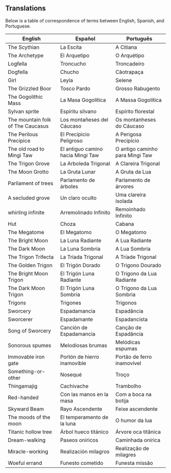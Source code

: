 ## Translations

Below is a table of correspondence of terms between English, Spanish, and Portuguese.

| English                  | Español                     | Português                  |
|--------------------------|-----------------------------|----------------------------|
| The Scythian             | La Escita                   | A Citiana                  |
| The Archetype            | El Arquetipo                | O Arquétipo                |
| Logfella                 | Troncucho                   | Troncadeiro                |
| Dogfella                 | Chucho                      | Cãotrapaça                 |
| Girl                     | Leyla                       | Selene                     |
| The Grizzled Boor        | Tosco Pardo                 | Grosso Rabugento           |
| The Gogolithic Mass      | La Masa Gogolítica          | A Massa Gogolítica         |
| Sylvan sprite            | Espíritu silvano            | Espírito florestal         |
| The mountain folk of The Caucasus | Los montañeses del Cáucaso | Os montanheses do Cáucaso |
| The Perilous Precipice   | El Precipicio Peligroso     | A Perigosa Precipício      |
| The old road to Mingi Taw| El antiguo camino hacia Mingi Taw | O antigo caminho para Mingi Taw |
| The Trigon Grove         | La Arboleda Trigonal        | A Clareira Trigonal        |
| The Moon Grotto          | La Gruta Lunar              | A Gruta da Lua             |
| Parliament of trees      | Parlamento de árboles       | Parlamento de árvores      |
| A secluded grove         | Un claro oculto             | Uma clareira isolada       |
| whirling infinite        | Arremolinado Infinito       | Remoinhado Infinito        |
| Hut                      | Choza                       | Cabana                     |
| The Megatome             | El Megatomo                 | O Megatomo                 |
| The Bright Moon          | La Luna Radiante            | A Lua Radiante             |
| The Dark Moon            | La Luna Sombría             | A Lua Sombría              |
| The Trigon Trifecta      | La Tríada Trigonal          | A Tríade Trigonal          |
| The Golden Trigon        | El Trigón Dorado            | O Trigono Dourado          |
| The Bright Moon Trigon   | El Trigón Luna Radiante     | O Trigono da Lua Radiante  |
| The Dark Moon Trigon     | El Trigón Luna Sombría      | O Trigono da Lua Sombria   |
| Trigons                  | Trigones                    | Trigonos                   |
| Sworcery                 | Espadamancia                | Espadância                 |
| Sworcerer                | Espadamante                 | Espadancista               |
| Song of Sworcery         | Canción de Espadamancia     | Canção de Espadância       |
| Sonorous spumes          | Melodiosas brumas           | Melódicas espumas          |
| Immovable iron gate      | Portón de hierro inamovible | Portão de ferro inamovível |
| Something-or-other       | Nosequé                     | Troço                      |
| Thingamajig              | Cachivache                  | Trambolho                  |
| Red-handed               | Con las manos en la masa    | Com a boca na botija       |
| Skyward Beam             | Rayo Ascendente             | Feixe ascendente           |
| The moods of the moon    | El temperamento de la luna  | O humor da lua             |
| Titanic hollow tree      | Árbol hueco titánico        | Árvore oca titânica        |
| Dream-walking            | Paseos oníricos             | Caminhada onírica          |
| Miracle-working          | Realización milagros        | Realização de milagres     |
| Woeful errand            | Funesto cometido            | Funesta missão             |
